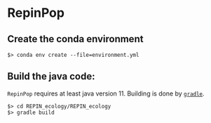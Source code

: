# RepinPop

## Create the conda environment

```
$> conda env create --file=environment.yml
```


## Build the java code:
`RepinPop` requires at least java version 11. Building is done by
[`gradle`](https://gradle.org).

```
$> cd REPIN_ecology/REPIN_ecology
$> gradle build
```




